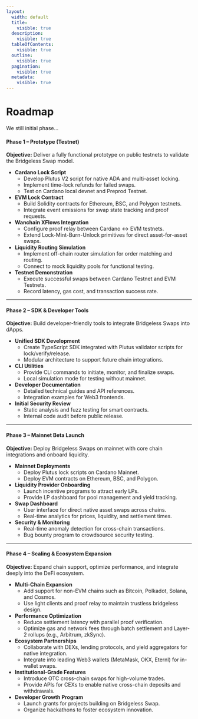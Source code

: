 ```yaml
---
layout:
  width: default
  title:
    visible: true
  description:
    visible: true
  tableOfContents:
    visible: true
  outline:
    visible: true
  pagination:
    visible: true
  metadata:
    visible: true
---
```


# Roadmap

We still initial phase...

#### **Phase 1 – Prototype (Testnet)**

**Objective:** Deliver a fully functional prototype on public testnets to validate the Bridgeless Swap model.

* **Cardano Lock Script**
  * Develop Plutus V2 script for native ADA and multi-asset locking.
  * Implement time-lock refunds for failed swaps.
  * Test on Cardano local devnet and Preprod Testnet.
* **EVM Lock Contract**
  * Build Solidity contracts for Ethereum, BSC, and Polygon testnets.
  * Integrate event emissions for swap state tracking and proof requests.
* **Wanchain XFlows Integration**
  * Configure proof relay between Cardano ↔ EVM testnets.
  * Extend Lock-Mint-Burn-Unlock primitives for direct asset-for-asset swaps.
* **Liquidity Routing Simulation**
  * Implement off-chain router simulation for order matching and routing.
  * Connect to mock liquidity pools for functional testing.
* **Testnet Demonstration**
  * Execute successful swaps between Cardano Testnet and EVM Testnets.
  * Record latency, gas cost, and transaction success rate.

***

#### **Phase 2 – SDK & Developer Tools**

**Objective:** Build developer-friendly tools to integrate Bridgeless Swaps into dApps.

* **Unified SDK Development**
  * Create TypeScript SDK integrated with Plutus validator scripts for lock/verify/release.
  * Modular architecture to support future chain integrations.
* **CLI Utilities**
  * Provide CLI commands to initiate, monitor, and finalize swaps.
  * Local simulation mode for testing without mainnet.
* **Developer Documentation**
  * Detailed technical guides and API references.
  * Integration examples for Web3 frontends.
* **Initial Security Review**
  * Static analysis and fuzz testing for smart contracts.
  * Internal code audit before public release.

***

#### **Phase 3 – Mainnet Beta Launch**

**Objective:** Deploy Bridgeless Swaps on mainnet with core chain integrations and onboard liquidity.

* **Mainnet Deployments**
  * Deploy Plutus lock scripts on Cardano Mainnet.
  * Deploy EVM contracts on Ethereum, BSC, and Polygon.
* **Liquidity Provider Onboarding**
  * Launch incentive programs to attract early LPs.
  * Provide LP dashboard for pool management and yield tracking.
* **Swap Dashboard**
  * User interface for direct native asset swaps across chains.
  * Real-time analytics for prices, liquidity, and settlement times.
* **Security & Monitoring**
  * Real-time anomaly detection for cross-chain transactions.
  * Bug bounty program to crowdsource security testing.

***

#### **Phase 4 – Scaling & Ecosystem Expansion**

**Objective:** Expand chain support, optimize performance, and integrate deeply into the DeFi ecosystem.

* **Multi-Chain Expansion**
  * Add support for non-EVM chains such as Bitcoin, Polkadot, Solana, and Cosmos.
  * Use light clients and proof relay to maintain trustless bridgeless design.
* **Performance Optimization**
  * Reduce settlement latency with parallel proof verification.
  * Optimize gas and network fees through batch settlement and Layer-2 rollups (e.g., Arbitrum, zkSync).
* **Ecosystem Partnerships**
  * Collaborate with DEXs, lending protocols, and yield aggregators for native integration.
  * Integrate into leading Web3 wallets (MetaMask, OKX, Eternl) for in-wallet swaps.
* **Institutional-Grade Features**
  * Introduce OTC cross-chain swaps for high-volume trades.
  * Provide APIs for CEXs to enable native cross-chain deposits and withdrawals.
* **Developer Growth Program**
  * Launch grants for projects building on Bridgeless Swap.
  * Organize hackathons to foster ecosystem innovation.

